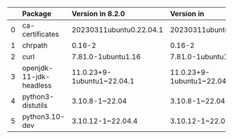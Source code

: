 <!-- markdown-link-check-disable -->

|    | Package                 | Version in 8.2.0           | Version in                 | Status   |
|---:|:------------------------|:---------------------------|:---------------------------|:---------|
|  0 | ca-certificates         | 20230311ubuntu0.22.04.1    | 20230311ubuntu0.22.04.1    |          |
|  1 | chrpath                 | 0.16-2                     | 0.16-2                     |          |
|  2 | curl                    | 7.81.0-1ubuntu1.16         | 7.81.0-1ubuntu1.16         |          |
|  3 | openjdk-11-jdk-headless | 11.0.23+9-1ubuntu1~22.04.1 | 11.0.23+9-1ubuntu1~22.04.1 |          |
|  4 | python3-distutils       | 3.10.8-1~22.04             | 3.10.8-1~22.04             |          |
|  5 | python3.10-dev          | 3.10.12-1~22.04.4          | 3.10.12-1~22.04.4          |          |